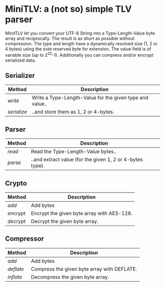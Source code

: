 # MiniTLV: a (not so) simple TLV parser
MinitTLV let you convert your UTF-8 String into a Type-Length-Value byte array and reciprocally.
The result is as short as possible without compression.
The type and length have a dynamically resolved size (1, 2 or 4 bytes) using the `0x00` reserved byte for extension.
The value field is of variable size (up to 2<sup>32</sup>-1).
Additionally you can compress and/or encrypt serialized data.

## Serializer
Method | Description
------ | -----------
*write* | Write a Type-Length-Value for the given type and value..
*serialize* | ..and store them as 1, 2 or 4-bytes.

## Parser
Method | Description
------ | -----------
*read* | Read the Type-Length-Value bytes..
*parse* | ..and extract value (for the given 1, 2 or 4-bytes type).

## Crypto
Method | Description
------ | -----------
*add* | Add bytes
*encrypt* | Encrypt the given byte array with AES-128.
*decrypt* | Decrypt the given byte array.

## Compressor
Method | Description
------ | -----------
*add* | Add bytes
*deflate* | Compress the given byte array with DEFLATE.
*inflate* | Decompress the given byte array.
